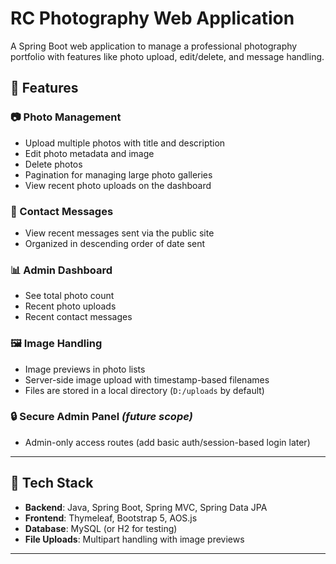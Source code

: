 # RC Photography Web Application

A Spring Boot web application to manage a professional photography portfolio with features like photo upload, edit/delete, and message handling.

## 🚀 Features

### 📷 Photo Management
- Upload multiple photos with title and description
- Edit photo metadata and image
- Delete photos
- Pagination for managing large photo galleries
- View recent photo uploads on the dashboard

### 💬 Contact Messages
- View recent messages sent via the public site
- Organized in descending order of date sent

### 📊 Admin Dashboard
- See total photo count
- Recent photo uploads
- Recent contact messages

### 🖼️ Image Handling
- Image previews in photo lists
- Server-side image upload with timestamp-based filenames
- Files are stored in a local directory (`D:/uploads` by default)

### 🔒 Secure Admin Panel *(future scope)*
- Admin-only access routes (add basic auth/session-based login later)

---

## 🧰 Tech Stack

- **Backend**: Java, Spring Boot, Spring MVC, Spring Data JPA
- **Frontend**: Thymeleaf, Bootstrap 5, AOS.js
- **Database**: MySQL (or H2 for testing)
- **File Uploads**: Multipart handling with image previews

---


